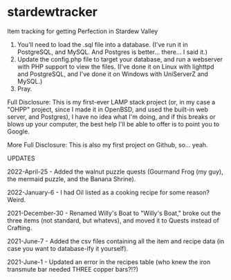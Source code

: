 # stardewtracker
Item tracking for getting Perfection in Stardew Valley

1. You'll need to load the .sql file into a database.  (I've run it in PostgreSQL, and MySQL.  And Postgres is better... there... I said it.)
2. Update the config.php file to target your database, and run a webserver with PHP support to view the files.  (I've done it on Linux with lighttpd and PostgreSQL, and I've done it on Windows with UniServerZ and MySQL.)
3. Pray.

Full Disclosure: This is my first-ever LAMP stack project (or, in my case a "OHPP" project, since I made it in OpenBSD, and used the built-in web server, and Postgres), I have no idea what I'm doing, and if this breaks or blows up your computer, the best help I'll be able to offer is to point you to Google.

More Full Disclosure: This is also my first project on Github, so... yeah.


UPDATES

2022-April-25 - Added the walnut puzzle quests (Gourmand Frog (my guy), the mermaid puzzle, and the Banana Shrine).

2022-January-6 - I had Oil listed as a cooking recipe for some reason?  Weird.

2021-December-30 - Renamed Willy's Boat to "Willy's Boat," broke out the three items (not standard, but whatevs), and moved it to Quests instead of Crafting.

2021-June-7 - Added the csv files containing all the item and recipe data (in case you want to database-ify it yourself).

2021-June-1 - Updated an error in the recipes table (who knew the iron transmute bar needed THREE copper bars?!?)
